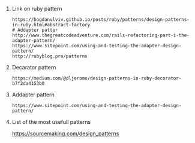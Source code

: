 1. Link on ruby pattern
      
       https://bogdanvlviv.github.io/posts/ruby/patterns/design-patterns-in-ruby.html#abstract-factory
       # Addapter patter
       http://www.thegreatcodeadventure.com/rails-refactoring-part-i-the-adapter-pattern/
       https://www.sitepoint.com/using-and-testing-the-adapter-design-pattern/
       http://rubyblog.pro/patterns
2. Decarator pattern
      
       https://medium.com/@dljerome/design-patterns-in-ruby-decorator-b7f2da4153b0
3. Addapter pattern
      
       https://www.sitepoint.com/using-and-testing-the-adapter-design-pattern/

4. List of the most usefull patterns

      https://sourcemaking.com/design_patterns
